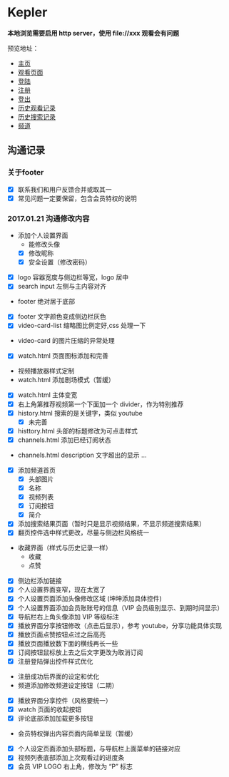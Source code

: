 # Kepler
**本地浏览需要启用 http server，使用 file://xxx 观看会有问题**

预览地址：
- [主页](https://bijiabo.github.io/Kepler/index.html )
- [观看页面](https://bijiabo.github.io/Kepler/watch.html )
- [登陆](https://bijiabo.github.io/Kepler/log_in.html )
- [注册](https://bijiabo.github.io/Kepler/register.html )
- [登出](https://bijiabo.github.io/Kepler/log_out.html )
- [历史观看记录](https://bijiabo.github.io/Kepler/history.html )
- [历史搜索记录](https://bijiabo.github.io/Kepler/search-history.html )
- [频道](https://bijiabo.github.io/Kepler/channels.html )

## 沟通记录

### 关于footer
- [x] 联系我们和用户反馈合并或取其一
- [x] 常见问题一定要保留，包含会员特权的说明

### 2017.01.21 沟通修改内容
- 添加个人设置界面
    - 能修改头像
    - [x] 修改昵称
    - [x] 安全设置（修改密码）
- [x] logo 容器宽度与侧边栏等宽，logo 居中
- [x] search input 左侧与主内容对齐
- footer 绝对居于底部
- [x] footer 文字颜色变成侧边栏灰色
- [x] video-card-list 缩略图比例定好,css 处理一下
- video-card 的图片压缩的异常处理
- [x] watch.html 页面图标添加和完善
- 视频播放器样式定制
- watch.html 添加剧场模式（暂缓）
- [x] watch.html 主体变宽
- [x] 右上角第推荐视频第一个下面加一个 divider，作为特别推荐
- [x] history.html 搜索的是关键字，类似 youtube
    - [x] 未完善
- [x] histtory.html 头部的标题修改为可点击样式
- [x] channels.html 添加已经订阅状态
- channels.html description 文字超出的显示 ...
- [x] 添加频道首页
    - [x] 头部图片
    - [x] 名称
    - [x] 视频列表
    - [x] 订阅按钮
    - [x] 简介
- [x] 添加搜索结果页面（暂时只是显示视频结果，不显示频道搜索结果）
- [x] 翻页控件选中样式更改，尽量与侧边栏风格统一
- 收藏界面（样式与历史记录一样）
    - 收藏
    - 点赞
- [x] 侧边栏添加链接
- [x] 个人设置界面变窄，现在太宽了
- [x] 个人设置页面添加头像修改区域 (坤坤添加具体控件)
- [x] 个人设置界面添加会员账账号的信息（VIP 会员级别显示、到期时间显示）
- [x] 导航栏右上角头像添加 VIP 等级标注
- [x] 播放界面分享按钮修改（点击后显示），参考 youtube，分享功能具体实现
- [x] 播放页面点赞按钮点过之后高亮
- [x] 播放页面播放数下面的横线再长一些
- [x] 订阅按钮鼠标放上去之后文字更改为取消订阅
- [x] 注册登陆弹出控件样式优化
- 注册成功后界面的设定和优化
- 频道添加修改频道设定按钮（二期）
- [x] 播放界面分享控件（风格要统一）
- [x] watch 页面的收起按钮
- [x] 评论底部添加加载更多按钮
- 会员特权弹出内容页面内简单呈现（暂缓）
- [x] 个人设定页面添加头部标题，与导航栏上面菜单的链接对应
- [x] 视频列表底部添加上次观看过的进度条
- [x] 会员 VIP LOGO 右上角，修改为 “P” 标志